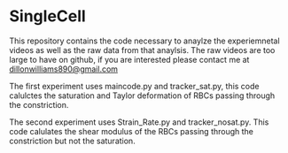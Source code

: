 # SingleCell
This repository contains the code necessary to anaylze the experiemnetal videos as well as the raw data from that anaylsis. The raw videos are too large to have on github, if you are interested please contact me at dillonwilliams890@gmail.com

The first experiment uses maincode.py and tracker_sat.py, this code calulctes the saturation and Taylor deformation of RBCs passing through the constriction.

The second experiment uses Strain_Rate.py and tracker_nosat.py. This code calulates the shear modulus of the RBCs passing through the constriction but not the saturation.
